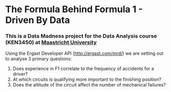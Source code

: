# The Formula Behind Formula 1 - Driven By Data

### This is a Data Madness project for the Data Analysis course (KEN3450) at [Maastricht University](https://www.maastrichtuniversity.nl/)

Using the Ergast Developer API (http://ergast.com/mrd/) we are setting out to analyse 3 primary questions:
  1) Does experience in F1 correlate to the frequency of accidents for a driver?
  2) At which circuits is qualifying more important to the finishing position?
  3) Does the altitude of the circuit affect the number of mechanical failures?
